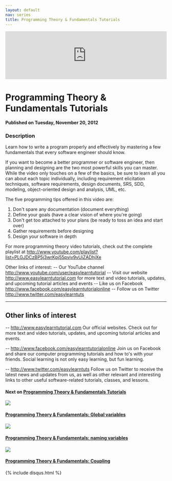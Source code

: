```yaml
---
layout: default
nav: series
title: Programming Theory & Fundamentals Tutorials
---
```


<div class="container">
    <div class="row mt grid">
        <div class="mt"></div>
        <div class="row" style="margin-bottom: 20px;">
            <div class="col-sm-push-1 col-sm-10 col-md-push-2 col-md-8">
                <div class="video-container">
                    <iframe width="100%" src="https://www.youtube.com/embed/_Yx_4PNkiSg" frameborder="0" allowfullscreen></iframe>
                </div>
            </div>
            <div class="clearfix"></div>
            <div class="col-md-8">
                <h1>Programming Theory & Fundamentals Tutorials</h1>
                <h4>Published on Tuesday, November 20, 2012</h4>
                <h3>Description</h3>
                <p>Learn how to write a program properly and effectively by mastering a few fundamentals that every software engineer should know.

If you want to become a better programmer or software engineer, then planning and designing are the two most powerful skills you can master. While the video only touches on a few of the basics, be sure to learn all you can about each topic individually, including requirement elicitation techniques, software requirements, design documents, SRS, SDD, modeling, object-oriented design and analysis, UML, etc.

The five programming tips offered in this video are:

1. Don't spare any documentation (document everything)
2. Define your goals (have a clear vision of where you're going)
3. Don't get too attached to your plans (be ready to toss an idea and start over)
4. Gather requirements before designing
5. Design your software in depth

For more programming theory video tutorials, check out the complete playlist at http://www.youtube.com/playlist?list=PLGJDCzBP5j3wrKpj55pvjv9vUiZADhjXe 
  
Other links of interest:
-- Our YouTube channel http://www.youtube.com/user/easylearntutorial 
-- Visit our website http://www.easylearntutorial.com for more text and video tutorials, updates, and upcoming tutorial articles and events
-- Like us on Facebook http://www.facebook.com/easylearntutorialonline 
-- Follow us on Twitter http://www.twitter.com/easylearntuts


--------------------------------
Other links of interest
--------------------------------

-- http://www.easylearntutorial.com Our official websites. Check out for more text and video tutorials, updates, and upcoming tutorial articles and events.

-- http://www.facebook.com/easylearntutorialonline Join us on Facebook and share our computer programming tutorials and how to's with your friends. Social learning is not only easy learning, but fun learning.

-- http://www.twitter.com/easylearntuts Follow us on Twitter to receive the latest news and updates from us, as well as other relevant and interesting links to other useful software-related tutorials, classes, and lessons.</p>
            </div>
            <div class="col-md-4">
                <h4>Next on <a href="/series/programming-theory-fundamentals-tutorials">Programming Theory & Fundamentals Tutorials</a></h4><div class="row" style="margin-bottom: 20px">
            <div class="col-md-6">
                <a href="/series/programming-theory-fundamentals-tutorials/programming-theory-fundamentals-global-variables">
                    <img src="/img/blank.gif" data-echo="https://i.ytimg.com/vi/J8xnyBXT1Hg/hqdefault.jpg" class="img-responsive" />
                </a>
            </div>
            <div class="col-md-6">
                <h4>
                    <a href="/series/programming-theory-fundamentals-tutorials/programming-theory-fundamentals-global-variables">Programming Theory & Fundamentals: Global variables</a>
                </h4>
            </div>
        </div><div class="row" style="margin-bottom: 20px">
            <div class="col-md-6">
                <a href="/series/programming-theory-fundamentals-tutorials/programming-theory-fundamentals-naming-variables">
                    <img src="/img/blank.gif" data-echo="https://i.ytimg.com/vi/Ooaa1arCoTk/hqdefault.jpg" class="img-responsive" />
                </a>
            </div>
            <div class="col-md-6">
                <h4>
                    <a href="/series/programming-theory-fundamentals-tutorials/programming-theory-fundamentals-naming-variables">Programming Theory & Fundamentals: naming variables</a>
                </h4>
            </div>
        </div><div class="row" style="margin-bottom: 20px">
            <div class="col-md-6">
                <a href="/series/programming-theory-fundamentals-tutorials/programming-theory-fundamentals-coupling">
                    <img src="/img/blank.gif" data-echo="https://i.ytimg.com/vi/zS5w_bQQQvQ/hqdefault.jpg" class="img-responsive" />
                </a>
            </div>
            <div class="col-md-6">
                <h4>
                    <a href="/series/programming-theory-fundamentals-tutorials/programming-theory-fundamentals-coupling">Programming Theory & Fundamentals: Coupling</a>
                </h4>
            </div>
        </div>
            </div>
            <div class="col-md-8">
                {% include disqus.html %}
            </div>
        </div>
    </div>
    <div class="row mt grid"></div>
</div>
